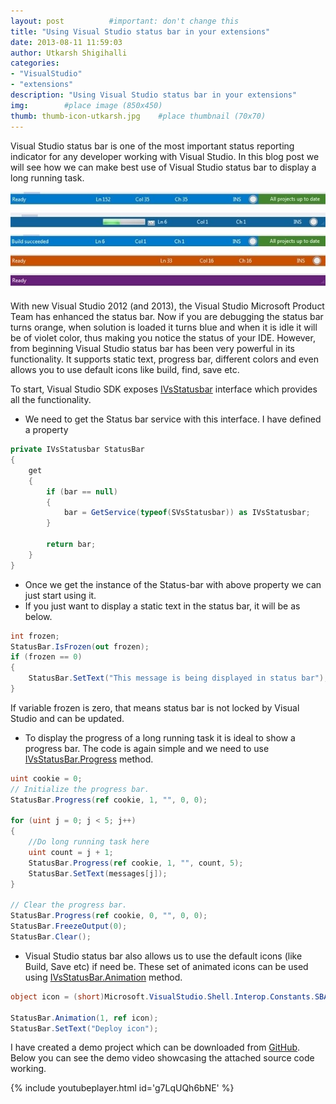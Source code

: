 ```yaml
---
layout: post          #important: don't change this
title: "Using Visual Studio status bar in your extensions"
date: 2013-08-11 11:59:03
author: Utkarsh Shigihalli
categories:
- "VisualStudio"
- "extensions"
description: "Using Visual Studio status bar in your extensions"
img:        #place image (850x450)
thumb: thumb-icon-utkarsh.jpg    #place thumbnail (70x70)
---
```

Visual Studio status bar is one of the most important status reporting indicator for any developer working with Visual Studio. In this blog post we will see how we can make best use of Visual Studio status bar to display a long running task.

![VSStatusBar](/images/screenshots/utkarsh/2013_08_11_using_visual_studio_status_Image1.jpg)

With new Visual Studio 2012 (and 2013), the Visual Studio Microsoft Product Team has enhanced the status bar. Now if you are debugging the status bar turns orange, when solution is loaded it turns blue and when it is idle it will be of violet color, thus making you notice the status of your IDE. However, from beginning Visual Studio status bar has been very powerful in its functionality. It supports static text, progress bar, different colors and even allows you to use default icons like build, find, save etc.

To start, Visual Studio SDK exposes [IVsStatusbar](http://msdn.microsoft.com/en-us/library/Microsoft.VisualStudio.Shell.Interop.IVsStatusbar%28v=vs.110%29.aspx) interface which provides all the functionality. 

-  We need to get the Status bar service with this interface. I have defined a property      

```cs
private IVsStatusbar StatusBar
{
    get
    {
        if (bar == null)
        {
            bar = GetService(typeof(SVsStatusbar)) as IVsStatusbar;
        }

        return bar;
    }
}
```
-  Once we get the instance of the Status-bar with above property we can just start using it. 
-  If you just want to display a static text in the status bar, it will be as below. 

```cs
int frozen;
StatusBar.IsFrozen(out frozen);
if (frozen == 0)
{
    StatusBar.SetText("This message is being displayed in status bar");
} 
```
If variable frozen is zero, that means status bar is not locked by Visual Studio and can be updated. 

-  To display the progress of a long running task it is ideal to show a progress bar. The code is again simple and we need to use [IVsStatusBar.Progress](http://msdn.microsoft.com/en-us/library/microsoft.visualstudio.shell.interop.ivsstatusbar.progress(v=vs.90).aspx) method. 

```cs
uint cookie = 0;
// Initialize the progress bar.
StatusBar.Progress(ref cookie, 1, "", 0, 0);

for (uint j = 0; j < 5; j++)
{
    //Do long running task here
    uint count = j + 1;
    StatusBar.Progress(ref cookie, 1, "", count, 5);
    StatusBar.SetText(messages[j]);
}

// Clear the progress bar.
StatusBar.Progress(ref cookie, 0, "", 0, 0);
StatusBar.FreezeOutput(0);
StatusBar.Clear();
```
-  Visual Studio status bar also allows us to use the default icons (like Build, Save etc) if need be. These set of animated icons can be used using [IVsStatusBar.Animation](http://msdn.microsoft.com/en-us/library/microsoft.visualstudio.shell.interop.ivsstatusbar.animation.aspx) method. 

```cs
object icon = (short)Microsoft.VisualStudio.Shell.Interop.Constants.SBAI_Deploy;

StatusBar.Animation(1, ref icon);
StatusBar.SetText("Deploy icon");
```
I have created a demo project which can be downloaded from [GitHub](https://github.com/onlyutkarsh/VisualStudioStatusBarDemo/). Below you can see the demo video showcasing the attached source code working. 

{% include youtubeplayer.html id='g7LqUQh6bNE' %}